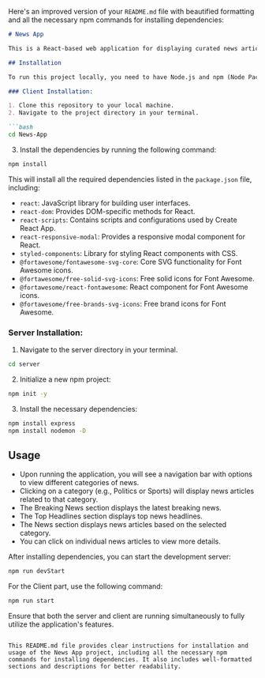 Here's an improved version of your `README.md` file with beautified formatting and all the necessary npm commands for installing dependencies:

```markdown
# News App

This is a React-based web application for displaying curated news articles. It includes features like fetching news data from an API, displaying breaking news, top headlines, and news by category (politics, sports, etc.).

## Installation

To run this project locally, you need to have Node.js and npm (Node Package Manager) installed on your system. You can download and install them from [here](https://nodejs.org/).

### Client Installation:

1. Clone this repository to your local machine.
2. Navigate to the project directory in your terminal.

```bash
cd News-App
```

3. Install the dependencies by running the following command:

```bash
npm install
```

This will install all the required dependencies listed in the `package.json` file, including:

- `react`: JavaScript library for building user interfaces.
- `react-dom`: Provides DOM-specific methods for React.
- `react-scripts`: Contains scripts and configurations used by Create React App.
- `react-responsive-modal`: Provides a responsive modal component for React.
- `styled-components`: Library for styling React components with CSS.
- `@fortawesome/fontawesome-svg-core`: Core SVG functionality for Font Awesome icons.
- `@fortawesome/free-solid-svg-icons`: Free solid icons for Font Awesome.
- `@fortawesome/react-fontawesome`: React component for Font Awesome icons.
- `@fortawesome/free-brands-svg-icons`: Free brand icons for Font Awesome.

### Server Installation:

1. Navigate to the server directory in your terminal.

```bash
cd server
```

2. Initialize a new npm project:

```bash
npm init -y
```

3. Install the necessary dependencies:

```bash
npm install express
npm install nodemon -D
```

## Usage

- Upon running the application, you will see a navigation bar with options to view different categories of news.
- Clicking on a category (e.g., Politics or Sports) will display news articles related to that category.
- The Breaking News section displays the latest breaking news.
- The Top Headlines section displays top news headlines.
- The News section displays news articles based on the selected category.
- You can click on individual news articles to view more details.

After installing dependencies, you can start the development server:

```bash
npm run devStart
```

For the Client part, use the following command:

```bash
npm run start
```

Ensure that both the server and client are running simultaneously to fully utilize the application's features.
```

This README.md file provides clear instructions for installation and usage of the News App project, including all the necessary npm commands for installing dependencies. It also includes well-formatted sections and descriptions for better readability.
